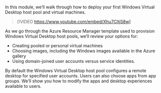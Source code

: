 In this module, we’ll walk through how to deploy your first Windows Virtual Desktop host pool and virtual machines.  

> [!VIDEO https://www.youtube.com/embed/Xhu7CltjS8w]

As we go through the Azure Resource Manager template used to provision Windows Virtual Desktop host pools, we’ll review your options for:  
- Creating pooled or personal virtual machines 
- Choosing images, including the Windows images available in the Azure gallery  
- Using domain-joined user accounts versus service identities. 

By default the Windows Virtual Desktop host pool configures a remote desktop for specified user accounts. Users can also choose apps from app groups. We’ll show you how to modify the apps and desktop experiences available to users. 
